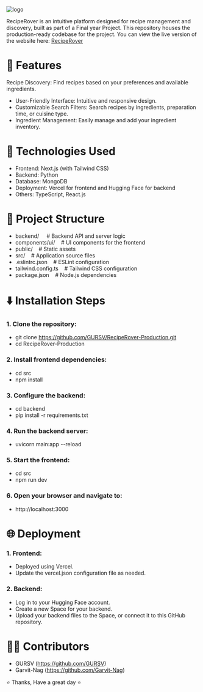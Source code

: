 ![logo](https://github.com/user-attachments/assets/34190e4e-4fc1-486b-aadd-a2a95e346178)

RecipeRover is an intuitive platform designed for recipe management and discovery, built as part of a Final year Project. This repository houses the production-ready codebase for the project.
You can view the live version of the website here: [RecipeRover](https://recipe-rover-fun.vercel.app/)

# 🌟 Features
Recipe Discovery: Find recipes based on your preferences and available ingredients.
* User-Friendly Interface: Intuitive and responsive design.
* Customizable Search Filters: Search recipes by ingredients, preparation time, or cuisine type.
* Ingredient Management: Easily manage and add your ingredient inventory.

# 🚀 Technologies Used
* Frontend: Next.js (with Tailwind CSS)
* Backend: Python
* Database: MongoDB
* Deployment: Vercel for frontend and Hugging Face for backend
* Others: TypeScript, React.js

# 📂 Project Structure
* backend/&nbsp;&nbsp;&nbsp;&nbsp;        # Backend API and server logic 
* components/ui/&nbsp;&nbsp;&nbsp;        # UI components for the frontend
* public/&nbsp;&nbsp;&nbsp;        # Static assets
* src/&nbsp;&nbsp;&nbsp;        # Application source files
* .eslintrc.json&nbsp;&nbsp;&nbsp;        # ESLint configuration 
* tailwind.config.ts&nbsp;&nbsp;&nbsp;        # Tailwind CSS configuration 
* package.json&nbsp;&nbsp;&nbsp;        # Node.js dependencies

# ⬇️ Installation Steps
### 1. Clone the repository:
* git clone https://github.com/GURSV/RecipeRover-Production.git
* cd RecipeRover-Production

### 2. Install frontend dependencies:
* cd src
* npm install

### 3. Configure the backend:
* cd backend
* pip install -r requirements.txt

### 4. Run the backend server:
* uvicorn main:app --reload

### 5. Start the frontend:
* cd src
* npm run dev

### 6. Open your browser and navigate to:
* http://localhost:3000

# 🌐 Deployment
### 1. Frontend:
* Deployed using Vercel.
* Update the vercel.json configuration file as needed.

### 2. Backend:
* Log in to your Hugging Face account.
* Create a new Space for your backend.
* Upload your backend files to the Space, or connect it to this GitHub repository.

# 🧑‍💻 Contributors
* GURSV (https://github.com/GURSV)
* Garvit-Nag (https://github.com/Garvit-Nag)

⭐ Thanks, Have a great day ⭐
